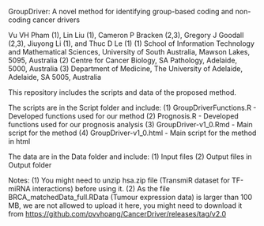 GroupDriver: A novel method for identifying group-based coding and non-coding cancer drivers

Vu VH Pham (1), Lin Liu (1), Cameron P Bracken (2,3), Gregory J Goodall (2,3), Jiuyong Li (1), and Thuc D Le (1)
(1) School of Information Technology and Mathematical Sciences, University of South Australia, Mawson Lakes, 5095, Australia
(2) Centre for Cancer Biology, SA Pathology, Adelaide, 5000, Australia
(3) Department of Medicine, The University of Adelaide, Adelaide, SA 5005, Australia

This repository includes the scripts and data of the proposed method.

The scripts are in the Script folder and include:
    (1) GroupDriverFunctions.R - Developed functions used for our method
    (2) Prognosis.R - Developed functions used for our prognosis analysis
    (3) GroupDriver-v1_0.Rmd - Main script for the method
    (4) GroupDriver-v1_0.html - Main script for the method in html
    
The data are in the Data folder and include:
    (1) Input files
    (2) Output files in Output folder

Notes:
    (1) You might need to unzip hsa.zip file (TransmiR dataset for TF-miRNA interactions) before using it.
    (2) As the file BRCA_matchedData_full.RData (Tumour expression data) is larger than 100 MB, we are not allowed to upload it here, you might need to download it from https://github.com/pvvhoang/CancerDriver/releases/tag/v2.0
